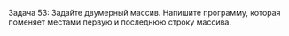 Задача 53: Задайте двумерный массив. Напишите программу, которая поменяет местами первую и последнюю строку массива.

